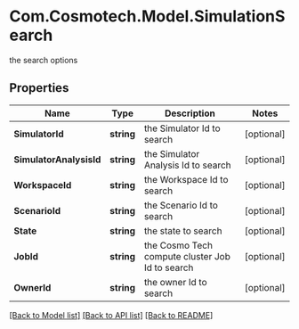 # Com.Cosmotech.Model.SimulationSearch
the search options

## Properties

Name | Type | Description | Notes
------------ | ------------- | ------------- | -------------
**SimulatorId** | **string** | the Simulator Id to search | [optional] 
**SimulatorAnalysisId** | **string** | the Simulator Analysis Id to search | [optional] 
**WorkspaceId** | **string** | the Workspace Id to search | [optional] 
**ScenarioId** | **string** | the Scenario Id to search | [optional] 
**State** | **string** | the state to search | [optional] 
**JobId** | **string** | the Cosmo Tech compute cluster Job Id to search | [optional] 
**OwnerId** | **string** | the owner Id to search | [optional] 

[[Back to Model list]](../README.md#documentation-for-models) [[Back to API list]](../README.md#documentation-for-api-endpoints) [[Back to README]](../README.md)

